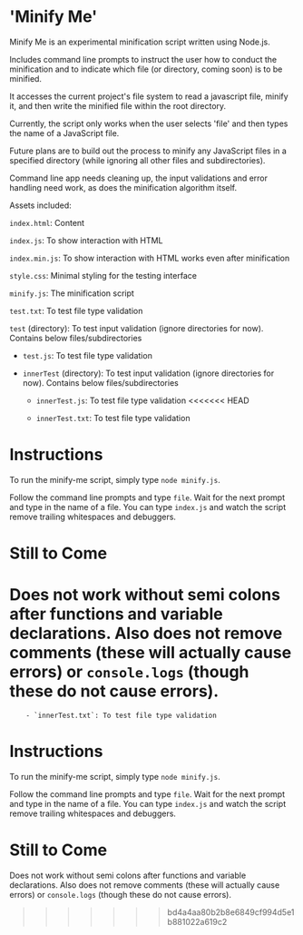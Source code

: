 # 'Minify Me' 

Minify Me is an experimental minification script written using Node.js.

Includes command line prompts to instruct the user how to conduct the minification and to indicate which file (or directory, coming soon) is to be minified.

It accesses the current project's file system to read a javascript file, minify it, and then write the minified file within the root directory.

Currently, the script only works when the user selects 'file' and then types the name of a JavaScript file. 

Future plans are to build out the process to minify any JavaScript files in a specified directory (while ignoring all other files and subdirectories).

Command line app needs cleaning up, the input validations and error handling need work, as does the minification algorithm itself.

Assets included:

`index.html`: Content

`index.js`: To show interaction with HTML

`index.min.js`: To show interaction with HTML works even after minification

`style.css`: Minimal styling for the testing interface

`minify.js`: The minification script

`test.txt`: To test file type validation

`test` (directory): To test input validation (ignore directories for now). Contains below files/subdirectories

   - `test.js`: To test file type validation

   - `innerTest` (directory): To test input validation (ignore directories for now). Contains below files/subdirectories
            
        - `innerTest.js`: To test file type validation
<<<<<<< HEAD

        - `innerTest.txt`: To test file type validation
        
        
# Instructions

To run the minify-me script, simply type `node minify.js`.
            
Follow the command line prompts and type `file`. Wait for the next prompt and type in the name of a file. You can type `index.js` and watch the script remove trailing whitespaces and debuggers.

# Still to Come

Does not work without semi colons after functions and variable declarations. Also does not remove comments (these will actually cause errors) or `console.logs` (though these do not cause errors).
=======

        - `innerTest.txt`: To test file type validation
        
        
# Instructions

To run the minify-me script, simply type `node minify.js`.
            
Follow the command line prompts and type `file`. Wait for the next prompt and type in the name of a file. You can type `index.js` and watch the script remove trailing whitespaces and debuggers.

# Still to Come

Does not work without semi colons after functions and variable declarations. Also does not remove comments (these will actually cause errors) or `console.logs` (though these do not cause errors).


>>>>>>> bd4a4aa80b2b8e6849cf994d5e1b881022a619c2
